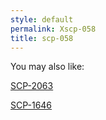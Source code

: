 ```yaml
---
style: default
permalink: Xscp-058
title: scp-058
---
```

You may also like:

[SCP-2063](http://scp-wiki.net/scp-2063)

[SCP-1646](http://scp-wiki.net/scp-1646)
